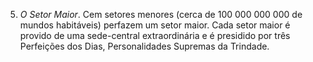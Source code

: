5. *O Setor Maior*. Cem setores menores (cerca de 100 000 000 000 de mundos habitáveis) perfazem um setor maior. Cada setor maior é provido de uma sede-central extraordinária e é presidido por três Perfeições dos Dias, Personalidades Supremas da Trindade.